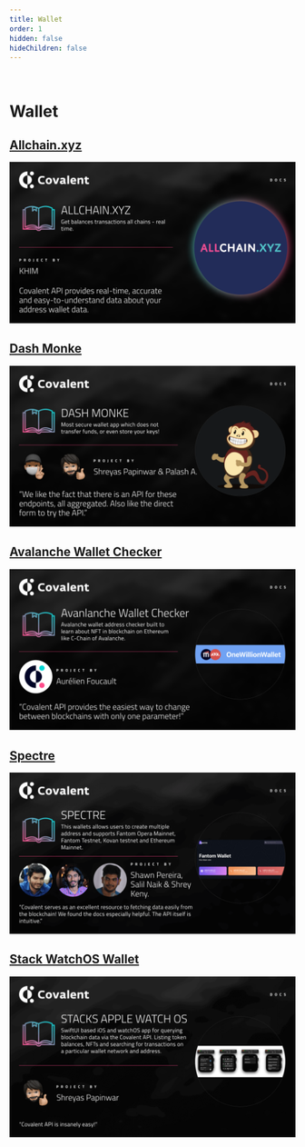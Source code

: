 ```yaml
---
title: Wallet
order: 1
hidden: false
hideChildren: false
---
```




&nbsp;
# Wallet 

## [Allchain.xyz](./allchain-xyz)
[![Allchain](../images/allchain-xyz.png)](./allchain-xyz)

## [Dash Monke](./dash-monke)
[![Dash Monke](../images/dashmonke-banner.png)](./dash-monke)

## [Avalanche Wallet Checker](./omw-awc)
[![Avalanche Wallet Checker](../images/omw-awc.png)](./omw-awc)

## [Spectre](./spectre)
[![Spectre](../images/spectre.png)](./spectre)

## [Stack WatchOS Wallet](./stacks-watchos-wallet)
[![Stack WatchOS Wallet](../images/stacks-watchos-wallet.png)](./stacks-watchos-wallet)


